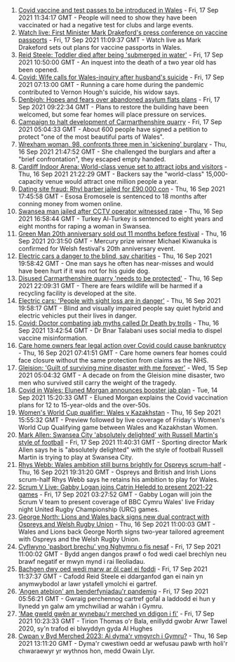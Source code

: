 1. [Covid vaccine and test passes to be introduced in Wales](https://www.bbc.co.uk/news/uk-wales-politics-58596128?at_medium=RSS&at_campaign=KARANGA) - Fri, 17 Sep 2021 11:34:17 GMT - People will need to show they have been vaccinated or had a negative test for clubs and large events.
2. [Watch live: First Minister Mark Drakeford's press conference on vaccine passports](https://www.bbc.co.uk/news/uk-wales-58595008?at_medium=RSS&at_campaign=KARANGA) - Fri, 17 Sep 2021 11:09:37 GMT - Watch live as Mark Drakeford sets out plans for vaccine passports in Wales.
3. [Reid Steele: Toddler died after being 'submerged in water'](https://www.bbc.co.uk/news/uk-wales-58596394?at_medium=RSS&at_campaign=KARANGA) - Fri, 17 Sep 2021 10:50:00 GMT - An inquest into the death of a two year old has been opened.
4. [Covid: Wife calls for Wales-inquiry after husband's suicide](https://www.bbc.co.uk/news/uk-wales-58589219?at_medium=RSS&at_campaign=KARANGA) - Fri, 17 Sep 2021 07:13:00 GMT - Running a care home during the pandemic contributed to Vernon Hough's suicide, his widow says.
5. [Denbigh: Hopes and fears over abandoned asylum flats plans](https://www.bbc.co.uk/news/uk-wales-58591446?at_medium=RSS&at_campaign=KARANGA) - Fri, 17 Sep 2021 09:22:34 GMT - Plans to restore the building have been welcomed, but some fear homes will place pressure on services.
6. [Campaign to halt development of Carmarthenshire quarry](https://www.bbc.co.uk/news/uk-wales-58586624?at_medium=RSS&at_campaign=KARANGA) - Fri, 17 Sep 2021 05:04:33 GMT - About 600 people have signed a petition to protect "one of the most beautiful parts of Wales".
7. [Wrexham woman, 98, confronts three men in 'sickening' burglary](https://www.bbc.co.uk/news/uk-wales-58562143?at_medium=RSS&at_campaign=KARANGA) - Thu, 16 Sep 2021 21:47:52 GMT - She challenged the burglars and after a "brief confrontation", they escaped empty handed.
8. [Cardiff Indoor Arena: World-class venue set to attract jobs and visitors](https://www.bbc.co.uk/news/uk-wales-58588706?at_medium=RSS&at_campaign=KARANGA) - Thu, 16 Sep 2021 21:22:29 GMT - Backers say the "world-class" 15,000-capacity venue would attract one million people a year.
9. [Dating site fraud: Rhyl barber jailed for £90,000 con](https://www.bbc.co.uk/news/uk-wales-58588703?at_medium=RSS&at_campaign=KARANGA) - Thu, 16 Sep 2021 17:45:58 GMT - Esosa Eromosele is sentenced to 18 months after conning money from women online.
10. [Swansea man jailed after CCTV operator witnessed rape](https://www.bbc.co.uk/news/uk-wales-58585788?at_medium=RSS&at_campaign=KARANGA) - Thu, 16 Sep 2021 16:58:44 GMT - Turkey Al-Turkey is sentenced to eight years and eight months for raping a woman in Swansea.
11. [Green Man 20th anniversary sold out 11 months before festival](https://www.bbc.co.uk/news/uk-wales-58562144?at_medium=RSS&at_campaign=KARANGA) - Thu, 16 Sep 2021 20:31:50 GMT - Mercury prize winner Michael Kiwanuka is confirmed for Welsh festival's 20th anniversary event.
12. [Electric cars a danger to the blind, say charities](https://www.bbc.co.uk/news/uk-wales-58585312?at_medium=RSS&at_campaign=KARANGA) - Thu, 16 Sep 2021 19:58:42 GMT - One man says he often has near-misses and would have been hurt if it was not for his guide dog.
13. [Disused Carmarthenshire quarry 'needs to be protected'](https://www.bbc.co.uk/news/uk-wales-58586625?at_medium=RSS&at_campaign=KARANGA) - Thu, 16 Sep 2021 22:09:31 GMT - There are fears wildlife will be harmed if a recycling facility is developed at the site.
14. [Electric cars: 'People with sight loss are in danger'](https://www.bbc.co.uk/news/uk-wales-58588704?at_medium=RSS&at_campaign=KARANGA) - Thu, 16 Sep 2021 19:58:17 GMT - Blind and visually impaired people say quiet hybrid and electric vehicles put their lives in danger.
15. [Covid: Doctor combating jab myths called Dr Death by trolls](https://www.bbc.co.uk/news/uk-wales-58585318?at_medium=RSS&at_campaign=KARANGA) - Thu, 16 Sep 2021 13:42:54 GMT - Dr Bnar Talabani uses social media to dispel vaccine misinformation.
16. [Care home owners fear legal action over Covid could cause bankruptcy](https://www.bbc.co.uk/news/uk-wales-58579307?at_medium=RSS&at_campaign=KARANGA) - Thu, 16 Sep 2021 07:41:51 GMT - Care home owners fear homes could face closure without the same protection from claims as the NHS.
17. [Gleision: 'Guilt of surviving mine disaster with me forever'](https://www.bbc.co.uk/news/uk-wales-58555079?at_medium=RSS&at_campaign=KARANGA) - Wed, 15 Sep 2021 05:04:32 GMT - A decade on from the Gleision mine disaster, two men who survived still carry the weight of the tragedy.
18. [Covid in Wales: Eluned Morgan announces booster jab plan](https://www.bbc.co.uk/news/uk-wales-58561783?at_medium=RSS&at_campaign=KARANGA) - Tue, 14 Sep 2021 15:20:33 GMT - Eluned Morgan explains the Covid vaccination plans for 12 to 15-year-olds and the over-50s.
19. [Women's World Cup qualifier: Wales v Kazakhstan](https://www.bbc.co.uk/sport/football/58542573?at_medium=RSS&at_campaign=KARANGA) - Thu, 16 Sep 2021 15:55:32 GMT - Preview followed by live coverage of Friday's Women's World Cup Qualifying game between Wales and Kazakhstan Women.
20. [Mark Allen: Swansea City 'absolutely delighted' with Russell Martin's style of football](https://www.bbc.co.uk/sport/football/58598797?at_medium=RSS&at_campaign=KARANGA) - Fri, 17 Sep 2021 11:40:31 GMT - Sporting director Mark Allen says he is "absolutely delighted" with the style of football Russell Martin is trying to play at Swansea City.
21. [Rhys Webb: Wales ambition still burns brightly for Ospreys scrum-half](https://www.bbc.co.uk/sport/rugby-union/58583819?at_medium=RSS&at_campaign=KARANGA) - Thu, 16 Sep 2021 19:31:20 GMT - Ospreys and British and Irish Lions scrum-half Rhys Webb says he retains his ambition to play for Wales.
22. [Scrum V Live: Gabby Logan joins Catrin Heledd to present 2021-22 games](https://www.bbc.co.uk/sport/rugby-union/58590750?at_medium=RSS&at_campaign=KARANGA) - Fri, 17 Sep 2021 03:27:52 GMT - Gabby Logan will join the Scrum V team to present coverage of BBC Cymru Wales' live Friday night United Rugby Championship (URC) games.
23. [George North: Lions and Wales back signs new dual contract with Ospreys and Welsh Rugby Union](https://www.bbc.co.uk/sport/rugby-union/58583812?at_medium=RSS&at_campaign=KARANGA) - Thu, 16 Sep 2021 11:00:03 GMT - Wales and Lions back George North signs two-year tailored agreement with Ospreys and the Welsh Rugby Union.
24. [Cyflwyno 'pasbort brechu' yng Nghymru o fis nesaf](https://www.bbc.co.uk/newyddion/58596916?at_medium=RSS&at_campaign=KARANGA) - Fri, 17 Sep 2021 11:00:02 GMT - Bydd angen dangos prawf o fod wedi cael brechlyn neu brawf negatif er mwyn mynd i rai lleoliadau.
25. [Bachgen dwy oed wedi marw ar ôl cael ei foddi](https://www.bbc.co.uk/newyddion/58597443?at_medium=RSS&at_campaign=KARANGA) - Fri, 17 Sep 2021 11:37:37 GMT - Cafodd Reid Steele ei ddarganfod gan ei nain yn anymwybodol ar lawr ystafell ymolchi ei gartref.
26. ['Angen atebion' am benderfyniadau'r pandemig](https://www.bbc.co.uk/newyddion/58588372?at_medium=RSS&at_campaign=KARANGA) - Fri, 17 Sep 2021 05:56:21 GMT - Gwraig perchennog cartref gofal a laddodd ei hun y llynedd yn galw am ymchwiliad ar wahân i Gymru.
27. ['Mae gweld gwên ar wynebau'r merched yn ddigon i fi'](https://www.bbc.co.uk/newyddion/58560457?at_medium=RSS&at_campaign=KARANGA) - Fri, 17 Sep 2021 10:23:33 GMT - Tirion Thomas o'r Bala, enillydd gwobr Arwr Tawel 2020, sy'n trafod ei blwyddyn gyda Al Hughes
28. [Cwpan y Byd Merched 2023: Ai dyma'r ymgyrch i Gymru?](https://www.bbc.co.uk/newyddion/58538690?at_medium=RSS&at_campaign=KARANGA) - Thu, 16 Sep 2021 13:11:20 GMT - Dyma'r cwestiwn oedd ar wefusau pawb wrth holi'r chwaraewyr yr wythnos hon, medd Owain Llyr.
